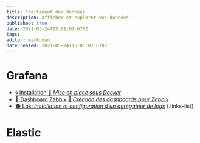 ```yaml
---
title: Traitement des données
description: Afficher et explorer vos données !
published: true
date: 2021-05-24T15:01:07.678Z
tags: 
editor: markdown
dateCreated: 2021-05-24T15:01:07.678Z
---
```


# Grafana
- [🌀 Installation 🚧 *Mise en place sous Docker*](/Données/Grafana/Installation)
- [🔴 Dashboard Zabbix 🚧 *Création des dashboards pour Zabbix*](/Données/Grafana/Zabbix)
- [🟠 Loki *Installation et configuration d'un agrégateur de logs*](/Données/Grafana/Loki)
{.links-list}
# Elastic